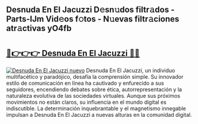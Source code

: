 ## Desnuda En El Jacuzzi D𝚎sn𝚞dos filtr𝚊dos - Parts-IJm Vid𝚎os f𝚘tos - N𝚞evas filtr𝚊ciones atr𝚊ctivas yO4fb

# <h2><a href="http://mb2e8yc.tromn.icu/?c=Desnuda+En+El+Jacuzzi">🔗👉👉👉 Desnuda En El Jacuzzi 🔗🔗</a></h2>

[![Desnuda En El Jacuzzi nuevo](https://i.imgur.com/pEAQMta.gif)](http://mb2e8yc.tromn.icu/?c=Desnuda+En+El+Jacuzzi)
Desnuda En El Jacuzzi, un individuo multifacético y paradójico, desafía la comprensión simple. Su innovador estilo de comunicación en línea ha cautivado y enfurecido a sus seguidores, encendiendo debates sobre ética, autorrepresentación y la naturaleza evolutiva de las sociedades virtuales. Aunque sus próximos movimientos no están claros, su influencia en el mundo digital es indiscutible. La determinación inquebrantable y el magnetismo innegable impulsan a Desnuda En El Jacuzzi a nuevas alturas en la comunidad digital.

